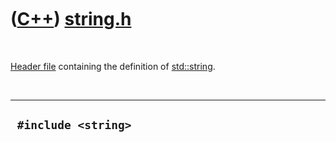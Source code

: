 



 

 

 

 

 

([C++](Cpp.htm)) [string.h](CppStringH.htm)
===========================================

 

[Header file](CppHeaderFile.htm) containing the definition of
[std::string](CppString.htm).

 

  ----------------------
  ` #include <string>`
  ----------------------

 

 

 

 

 





 



